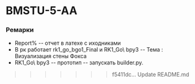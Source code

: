 
# BMSTU-5-AA

### Ремарки

+ Report% -- отчет в латехе с иходниками
+ В рк работает rk1_go_bgo1_Final и RK1_Go\ bpy3 -- Тема : Визуализация стены Фокса
+ RK1_Go\ bpy3 -- прототип -- запускать builder.py.
>>>>>>> f5411dc... Update README.md
